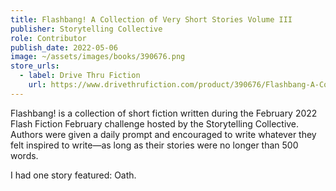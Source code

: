 ```yaml
---
title: Flashbang! A Collection of Very Short Stories Volume III
publisher: Storytelling Collective
role: Contributor
publish_date: 2022-05-06
image: ~/assets/images/books/390676.png
store_urls:
  - label: Drive Thru Fiction
    url: https://www.drivethrufiction.com/product/390676/Flashbang-A-Collection-of-Very-Short-Stories--Volume-III
---
```


Flashbang! is a collection of short fiction written during the February 2022 Flash Fiction February challenge hosted by the Storytelling Collective. Authors were given a daily prompt and encouraged to write whatever they felt inspired to write—as long as their stories were no longer than 500 words.

I had one story featured: Oath.